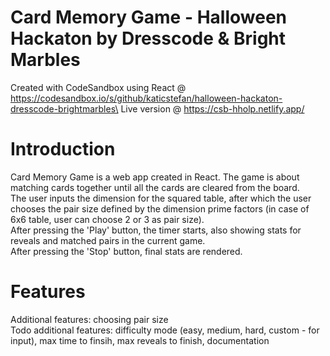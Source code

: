 # Card Memory Game - Halloween Hackaton by Dresscode & Bright Marbles

Created with CodeSandbox using React @ https://codesandbox.io/s/github/katicstefan/halloween-hackaton-dresscode-brightmarbles\
Live version @ https://csb-hholp.netlify.app/

# Introduction

Card Memory Game is a web app created in React. The game is about matching cards together until all the cards are cleared from the board.\
The user inputs the dimension for the squared table, after which the user chooses the pair size defined by the dimension prime factors (in case of 6x6 table, user can choose 2 or 3 as pair size).\
After pressing the 'Play' button, the timer starts, also showing stats for reveals and matched pairs in the current game.\
After pressing the 'Stop' button, final stats are rendered.

# Features

Additional features: choosing pair size\
Todo additional features: difficulty mode (easy, medium, hard, custom - for input), max time to finsih, max reveals to finish, documentation
